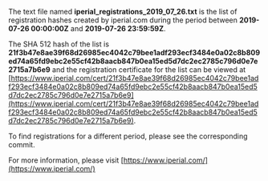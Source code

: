 The text file named **iperial_registrations_2019_07_26.txt** is the list of registration hashes created by iperial.com during the period between **2019-07-26 00:00:00Z** and **2019-07-26 23:59:59Z**.

The SHA 512 hash of the list is **21f3b47e8ae39f68d26985ec4042c79bee1adf293ecf3484e0a02c8b809ed74a65fd9ebc2e55cf42b8aacb847b0ea15ed5d7dc2ec2785c796d0e7e2715a7b6e9** and the registration certificate for the list can be viewed at [https://www.iperial.com/cert/21f3b47e8ae39f68d26985ec4042c79bee1adf293ecf3484e0a02c8b809ed74a65fd9ebc2e55cf42b8aacb847b0ea15ed5d7dc2ec2785c796d0e7e2715a7b6e9](https://www.iperial.com/cert/21f3b47e8ae39f68d26985ec4042c79bee1adf293ecf3484e0a02c8b809ed74a65fd9ebc2e55cf42b8aacb847b0ea15ed5d7dc2ec2785c796d0e7e2715a7b6e9).

To find registrations for a different period, please see the corresponding commit.

For more information, please visit [https://www.iperial.com/](https://www.iperial.com/)
